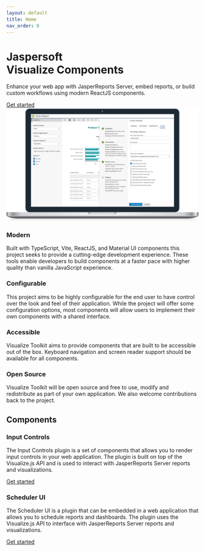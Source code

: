 ```yaml
---
layout: default
title: Home
nav_order: 0
---
```


<div id="homepage">

<div class="hero">
    <h1 class="title">Jaspersoft<br>Visualize Components</h1>
    <p class="text">Enhance your web app with JasperReports Server, embed reports, or build custom workflows using modern ReactJS components.</p>
    <div class="cta">
        <a class="cta-text" href="pages/introduction.html">Get started</a>
    </div>
    <div class="image">
        <img src="assets/images/hero.svg">
    </div>
</div>

<div class="benefits">
    <div class="card modern">
       <h3>Modern</h3>
       <p>Built with TypeScript, Vite, ReactJS, and Material UI components this project seeks to provide a cutting-edge development experience. These tools enable developers to build components at a faster pace with higher quality than vanilla JavaScript experience.</p>
    </div>
    <div class="card configurable">
       <h3>Configurable</h3>
       <p>This project aims to be highly configurable for the end user to have control over the look and feel of their application. While the project will offer some configuration options, most components will allow users to implement their own components with a shared interface.</p>
    </div>
    <div class="card accessible">
       <h3>Accessible</h3>
       <p>Visualize Toolkit aims to provide components that are built to be accessible out of the box. Keyboard navigation and screen reader support should be available for all components.</p>
    </div>
    <div class="card opensource">
       <h3>Open Source</h3>
       <p>Visualize Toolkit will be open source and free to use, modify and redistribute as part of your own application. We also welcome contributions back to the project.</p>
    </div>
</div>

<div class="components">
    <h2>Components</h2>
    <div class="components-wrapper">
        <div class="card">
           <div class="image ic"></div>
           <h3>Input Controls</h3>
           <p>The Input Controls plugin is a set of components that allows you to render input controls in your web application. The plugin is built on top of the Visualize.js API and is used to interact with JasperReports Server reports and visualizations.</p>
            <div class="cta">
                <a class="cta-text" href="pages/input-controls/basic-usage.html">Get started</a>
            </div>
        </div>
        <div class="card">
           <div class="image scheduler"></div>
           <h3>Scheduler UI</h3>
           <p>The Scheduler UI is a plugin that can be embedded in a web application that allows you to schedule reports and dashboards. The plugin uses the Visualize.js API to interface with JasperReports Server reports and visualizations.</p>
            <div class="cta">
                <a class="cta-text" href="">Get started</a>
            </div>
        </div>
    </div>
</div>

</div>